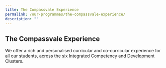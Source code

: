 ```yaml
---
title: The Compassvale Experience
permalink: /our-programmes/the-compassvale-experience/
description: ""
---
```

## **The Compassvale Experience**

We offer a rich and personalised curricular and co-curricular experience for all our students, across the six Integrated Competency and Development Clusters.

